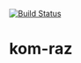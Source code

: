 [![Build Status](https://travis-ci.org/ki1it/kom-raz.svg?branch=master)](https://travis-ci.org/ki1it/kom-raz)
# kom-raz
